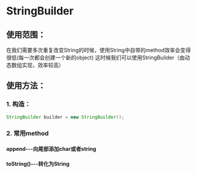 # StringBuilder
## 使用范围：
在我们需要多次重复改变String的时候，使用String中自带的method效率会变得很低(每一次都会创建一个新的object)
这时候我们可以使用StringBuilder（由动态数组实现，效率较高）

## 使用方法：
### 1. 构造：
```JAVA
StringBuilder builder = new StringBuilder(); 
```

### 2. 常用method 
#### append---向尾部添加char或者string
#### toString()---转化为String